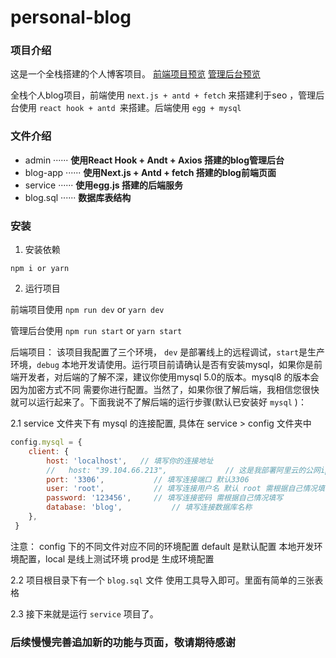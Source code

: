 # personal-blog

### 项目介绍
这是一个全栈搭建的个人博客项目。
 [前端项目预览](https://blog.happynewball.com)
 [管理后台预览](https://admin.happynewball.com)
 
 全栈个人blog项目，前端使用 `next.js + antd + fetch` 来搭建利于seo ，管理后台使用 `react hook + antd `来搭建。后端使用 `egg + mysql`
 

### 文件介绍
*  admin ······ **使用React Hook + Andt + Axios 搭建的blog管理后台**
*  blog-app ······ **使用Next.js + Antd + fetch 搭建的blog前端页面**
*  service ······ **使用egg.js 搭建的后端服务**
*  blog.sql ······ **数据库表结构**




### 安装

1.  安装依赖

`npm i or yarn `
	
2. 运行项目

前端项目使用 `npm run dev` or `yarn dev`
	
管理后台使用 `npm run start` or `yarn start`
	
后端项目： 该项目我配置了三个环境， `dev` 是部署线上的远程调试，`start`是生产环境，`debug` 本地开发请使用。运行项目前请确认是否有安装mysql，如果你是前端开发者，对后端的了解不深，建议你使用mysql 5.0的版本。mysql8 的版本会因为加密方式不同 需要你进行配置。当然了，如果你很了解后端，我相信您很快就可以运行起来了。下面我说不了解后端的运行步骤(默认已安装好 `mysql` )：
	
2.1 service 文件夹下有 mysql 的连接配置, 具体在 service > config 文件夹中

```javascript
config.mysql = {
    client: {
        host: 'localhost',   // 填写你的连接地址
        //   host: "39.104.66.213",				// 这是我部署阿里云的公网ip
        port: '3306',			// 填写连接端口 默认3306
        user: 'root',			// 填写连接用户名 默认 root 需根据自己情况填写
        password: '123456',		// 填写连接密码 需根据自己情况填写
        database: 'blog',			// 填写连接数据库名称
    },
 }
```
	
注意： config 下的不同文件对应不同的环境配置 default 是默认配置 本地开发环境配置，local 是线上测试环境 prod是 生成环境配置
		
2.2  项目根目录下有一个 `blog.sql` 文件 使用工具导入即可。里面有简单的三张表格

2.3  接下来就是运行 `service` 项目了。

### 后续慢慢完善追加新的功能与页面，敬请期待感谢







